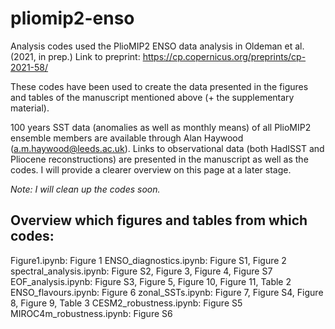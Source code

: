 # pliomip2-enso
Analysis codes used the PlioMIP2 ENSO data analysis in Oldeman et al. (2021, in prep.)
Link to preprint: https://cp.copernicus.org/preprints/cp-2021-58/

These codes have been used to create the data presented in the figures and tables of the manuscript mentioned above (+ the supplementary material). 

100 years SST data (anomalies as well as monthly means) of all PlioMIP2 ensemble members are available through Alan Haywood (a.m.haywood@leeds.ac.uk). Links to observational data (both HadISST and Pliocene reconstructions) are presented in the manuscript as well as the codes. I will provide a clearer overview on this page at a later stage.

*Note: I will clean up the codes soon.*

## Overview which figures and tables from which codes:

Figure1.ipynb: Figure 1
ENSO_diagnostics.ipynb: Figure S1, Figure 2
spectral_analysis.ipynb: Figure S2, Figure 3, Figure 4, Figure S7
EOF_analysis.ipynb: Figure S3, Figure 5, Figure 10, Figure 11, Table 2
ENSO_flavours.ipynb: Figure 6
zonal_SSTs.ipynb: Figure 7, Figure S4, Figure 8, Figure 9, Table 3
CESM2_robustness.ipynb: Figure S5
MIROC4m_robustness.ipynb: Figure S6
